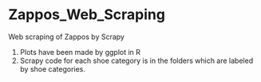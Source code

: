 # Zappos_Web_Scraping
Web scraping of Zappos by Scrapy

1. Plots have been made by ggplot in R 
2. Scrapy code for each shoe category is in the folders which are labeled by shoe categories.

